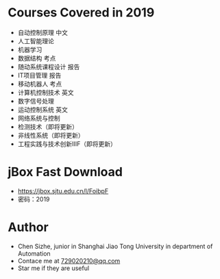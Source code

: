 # Courses Covered in 2019
* 自动控制原理 中文
* 人工智能理论
* 机器学习
* 数据结构 考点
* 随动系统课程设计 报告
* IT项目管理 报告
* 移动机器人 考点
* 计算机控制技术 英文
* 数字信号处理
* 运动控制系统 英文
* 网络系统与控制
* 检测技术（即将更新）
* 非线性系统（即将更新）
* 工程实践与技术创新ⅢF（即将更新）

# jBox Fast Download
* https://jbox.sjtu.edu.cn/l/FoibpF
* 密码：2019

# Author
* Chen Sizhe, junior in Shanghai Jiao Tong University in department of Automation
* Contace me at 729020210@qq.com
* Star me if they are useful
